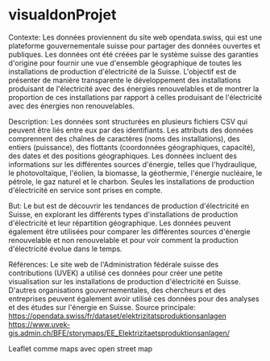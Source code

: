 # visualdonProjet

Contexte:
Les données proviennent du site web opendata.swiss, qui est une plateforme gouvernementale suisse pour partager des données ouvertes et publiques. Les données ont été créées par le système suisse des garanties d'origine pour fournir une vue d'ensemble géographique de toutes les installations de production d'électricité de la Suisse. L'objectif est de présenter de manière transparente le développement des installations produisant de l'électricité avec des énergies renouvelables et de montrer la proportion de ces installations par rapport à celles produisant de l'électricité avec des énergies non renouvelables.

Description:
Les données sont structurées en plusieurs fichiers CSV qui peuvent être liés entre eux par des identifiants. Les attributs des données comprennent des chaînes de caractères (noms des installations), des entiers (puissance), des flottants (coordonnées géographiques, capacité), des dates et des positions géographiques. Les données incluent des informations sur les différentes sources d'énergie, telles que l'hydraulique, le photovoltaïque, l'éolien, la biomasse, la géothermie, l'énergie nucléaire, le pétrole, le gaz naturel et le charbon. Seules les installations de production d'électricité en service sont prises en compte.

But:
Le but est de découvrir les tendances de production d'électricité en Suisse, en explorant les différents types d'installations de production d'électricité et leur répartition géographique. Les données peuvent également être utilisées pour comparer les différentes sources d'énergie renouvelable et non renouvelable et pour voir comment la production d'électricité évolue dans le temps.

Références:
Le site web de l'Administration fédérale suisse des contributions (UVEK) a utilisé ces données pour créer une petite visualisation sur les installations de production d'électricité en Suisse. D'autres organisations gouvernementales, des chercheurs et des entreprises peuvent également avoir utilisé ces données pour des analyses et des études sur l'énergie en Suisse.
Source principale: https://opendata.swiss/fr/dataset/elektrizitatsproduktionsanlagen
https://www.uvek-gis.admin.ch/BFE/storymaps/EE_Elektrizitaetsproduktionsanlagen/

Leaflet comme maps avec open street map
